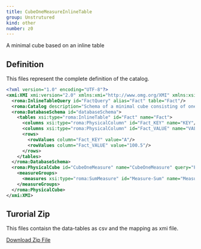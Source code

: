```yaml
---
title: CubeOneMeasureInlineTable
group: Unstrutured
kind: other
number: z0
---
```

A minimal cube based on an inline table




## Definition

This files represent the complete definition of the catalog.

```xml
<?xml version="1.0" encoding="UTF-8"?>
<xmi:XMI xmi:version="2.0" xmlns:xmi="http://www.omg.org/XMI" xmlns:xsi="http://www.w3.org/2001/XMLSchema-instance" xmlns:roma="https://www.daanse.org/spec/org.eclipse.daanse.rolap.mapping">
  <roma:InlineTableQuery id="FactQuery" alias="Fact" table="Fact"/>
  <roma:Catalog description="Schema of a minimal cube consisting of one measurement and based on an virtual inline table" name="CubeOneMeasureInlineTable" cubes="CubeOneMeasure" dbschemas="databaseSchema"/>
  <roma:DatabaseSchema id="databaseSchema">
    <tables xsi:type="roma:InlineTable" id="Fact" name="Fact">
      <columns xsi:type="roma:PhysicalColumn" id="Fact_KEY" name="KEY"/>
      <columns xsi:type="roma:PhysicalColumn" id="Fact_VALUE" name="VALUE" type="Integer"/>
      <rows>
        <rowValues column="Fact_KEY" value="A"/>
        <rowValues column="Fact_VALUE" value="100.5"/>
      </rows>
    </tables>
  </roma:DatabaseSchema>
  <roma:PhysicalCube id="CubeOneMeasure" name="CubeOneMeasure" query="FactQuery">
    <measureGroups>
      <measures xsi:type="roma:SumMeasure" id="Measure-Sum" name="Measure-Sum" column="Fact_VALUE"/>
    </measureGroups>
  </roma:PhysicalCube>
</xmi:XMI>

```



## Turorial Zip
This files contaisn the data-tables as csv and the mapping as xmi file.

<a href="./zip/tutorial.inlinetable.zip" download>Download Zip File</a>
